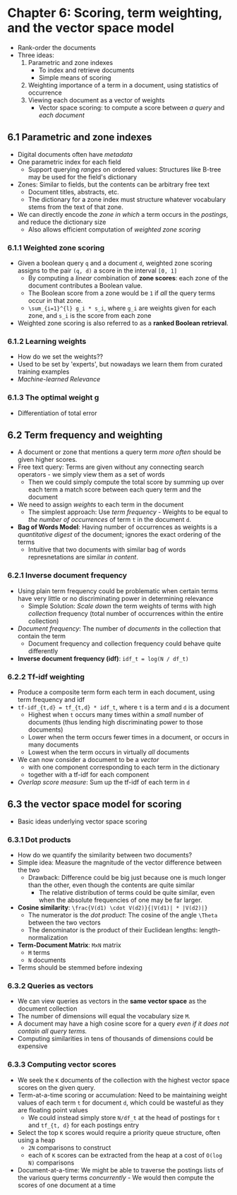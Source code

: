 # Chapter 6: Scoring, term weighting, and the vector space model

- Rank-order the documents
- Three ideas:
    1. Parametric and zone indexes
        - To index and retrieve documents
        - Simple means of scoring
    2. Weighting importance of a term in a document, using statistics of occurrence
    3. Viewing each document as a vector of weights
        - Vector space scoring: to compute a score between *a query* and *each document*

## 6.1 Parametric and zone indexes

- Digital documents often have *metadata*
- One parametric index for each field
    - Support querying *ranges* on ordered values: Structures like B-tree may be used for the field's dictionary
- Zones: Similar to fields, but the contents can be arbitrary free text
    - Document titles, abstracts, etc.
    - The dictionary for a zone index must structure whatever vocabulary stems from the text of that zone.
- We can directly encode the *zone in which* a term occurs in the *postings*, and reduce the dictionary size
    - Also allows efficient computation of *weighted zone scoring*

### 6.1.1 Weighted zone scoring

- Given a boolean query `q` and a document `d`, weighted zone scoring assigns to the pair `(q, d)` a score in the interval `[0, 1]`
    - By computing a *linear* combination of **zone scores**: each zone of the document contributes a Boolean value.
    - The Boolean score from a zone would be `1` if *all* the query terms occur in that zone.
    - `\sum_{i=1}^{l} g_i * s_i`, where `g_i` are weights given for each zone, and `s_i` is the score from each zone
- Weighted zone scoring is also referred to as a **ranked Boolean retrieval**.

### 6.1.2 Learning weights

- How do we set the weights??
- Used to be set by 'experts', but nowadays we learn them from curated training examples
- *Machine-learned Relevance*

### 6.1.3 The optimal weight g

- Differentiation of total error

## 6.2 Term frequency and weighting

- A document or zone that mentions a query term *more often* should be given higher scores.
- Free text query: Terms are given without any connecting search operators - we simply view them as a set of words
    - Then we could simply compute the total score by summing up over each term a match score between each query term and the document
- We need to assign *weights* to each term in the document
    - The simplest approach: Use *term frequency* - Weights to be equal to *the number of occurrences* of term `t` in the document `d`.
- **Bag of Words Model**: Having number of occurrences as weights is a *quantitative digest* of the document; ignores the exact ordering of the terms
    - Intuitive that two documents with similar bag of words represnetations are similar *in content*.

### 6.2.1 Inverse document frequency

- Using plain term frequency could be problematic when certain terms have very little or no discriminating power in determining relevance
    - Simple Solution: *Scale down* the term weights of terms with high *collection* frequency (total number of occurrences within the entire collection)
- *Document frequency*: The number of *documents* in the collection that contain the term
    - Document frequency and collection frequency could behave quite differently
- **Inverse document frequency (idf)**: `idf_t = log(N / df_t)`

### 6.2.2 Tf-idf weighting

- Produce a composite term form each term in each document, using term frequency and idf
- `tf-idf_{t,d} = tf_{t,d} * idf_t`, where `t` is a term and `d` is a document
    - Highest when `t` occurs many times within a *small* number of documents (thus lending high discriminating power to those documents)
    - Lower when the term occurs fewer times in a document, or occurs in many documents
    - Lowest when the term occurs in virtually *all* documents
- We can now consider a document to be a *vector*
    - with one component corresponding to each term in the dictionary
    - together with a tf-idf for each component
- *Overlap score measure*: Sum up the tf-idf of each term in `d`

## 6.3 the vector space model for scoring

- Basic ideas underlying vector space scoring

### 6.3.1 Dot products

- How do we quantify the similarity between two documents?
- Simple idea: Measure the magnitude of the vector difference between the two
    - Drawback: Difference could be big just because one is much longer than the other, even though the contents are quite similar
        - The relative distribution of terms could be quite similar, even when the absolute frequencies of one may be far larger.
- **Cosine similarity**: `\frac{V(d1) \cdot V(d2)}{|V(d1)| * |V(d2)|}`
    - The numerator is the *dot product*: The cosine of the angle `\Theta` between the two vectors
    - The denominator is the product of their Euclidean lengths: length-normalization
- **Term-Document Matrix**: `MxN` matrix
    - `M` terms
    - `N` documents
- Terms should be stemmed before indexing

### 6.3.2 Queries as vectors

- We can view queries as vectors in the **same vector space** as the document collection
- The number of dimensions will equal the vocabulary size `M`.
- A document may have a high cosine score for a query *even if it does not contain all query terms.*
- Computing similarities in tens of thousands of dimensions could be expensive

### 6.3.3 Computing vector scores

- We seek the `K` documents of the collection with the highest vector space scores on the given query.
- Term-at-a-time scoring or accumulation: Need to be maintaining weight values of each term `t` for document `d`, which could be wasteful as they are floating point values
    - We could instead simply store `N/df_t` at the head of postings for `t` and `tf_{t, d}` for each postings entry
- Select the top `K` scores would require a priority queue structure, often using a heap
    - `2N` comparisons to construct
    - each of `K` scores can be extracted from the heap at a cost of `O(log N)` comparisons
- Document-at-a-time: We might be able to traverse the postings lists of the various query terms *concurrently* - We would then compute the scores of one document at a time

